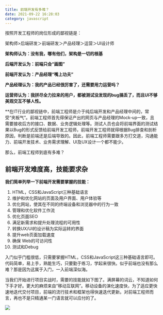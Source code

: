 ```yaml
---
title: 前端开发有多难？
date: 2021-09-22 16:28:03
category: javascript
---
```

按照开发工程师的岗位形成的鄙视链是：

架构师\>后端研发＞前端研发＞产品经理＞运营＞UI设计师

**架构师认为：没有我，哪有他们，架构是一切的根基**

**后端开发认为：前端只会“画图”**

**前端开发认为：产品经理“嘴上功夫”**

**产品经理认为：我的产品已经很厉害了，还需要用力运营吗？**

**运营师认为：我拼尽全力拉来的用户，都被测试没发现的bug搞丢了，而且UI不够美观交互不够人性。**

**在IT行业的鄙视链中，前端工程师是介于纯后端开发和产品经理中间的，常受“夹板气”。前端工程师首先得保证产出的网页与产品经理的Mock-up一致，且需要接收后方的接口、数据、业务逻辑处理等。测试人员也会将前端界面的测试结果以Bug的形式反馈给前端开发工程师，前端开发工程师就得根据Bug排查和剖析原因，判断是前端还是后端导致的。因此，前端工程师需要跟多方打交道，沟通能力、前端开发技术、业务需求理解、UI及UX设计一个都不能少。

那么，前端工程师到底有多难？

## 前端开发难度高，技能要求杂

**我们简单列举一下前端开发需要掌握的技能：**

1.  HTML，CSS和JavaScript三种基础语言
2.  维护和优化网站的页面及用户界面、用户体验等
3.  优化网站，使其在不同的终端设备和浏览器中的行为一致
4.  管理和优化软件工作流
5.  优化页面SEO
6.  满足新需求和提升处理流程的可用性
7.  转换UX/UI的设计稿为实际运转的界面
8.  提升web页面加载速度
9.  确保 Web的可访问性
10.  测试和Debug

入门似乎门槛很低，只需要掌握HTML，CSS和JavaScript这三种基础语言即可。代码简单，易上手，熟能生巧，只要勤于练习，学起来很快。似乎前端也没有那么难？那是因为这属于入门，一入前端深似海。

当我们开始进行项目实战时，需要的技能就如下图了。满屏幕的词云，不知道如何下手才好。更大的麻烦来自“移动互联网”。移动设备的演化速度快，为了适应更快速地迭代交付项目，前端的流行技术和框架也得快速迭代更新。对前端工程师而言，再也不是只精通某一门语言就可以应付的了。

![](https://upload-images.jianshu.io/upload_images/10024246-2f23d893b568da55.png?imageMogr2/auto-orient/strip%7CimageView2/2/w/1240)

